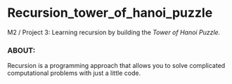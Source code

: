 # Recursion_tower_of_hanoi_puzzle
M2 / Project 3: Learning recursion by building the _Tower of Hanoi Puzzle._ 


### ABOUT: 
Recursion is a programming approach that allows you to solve complicated computational problems with just a little code.
